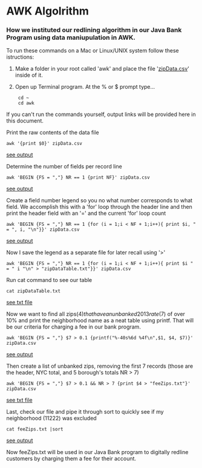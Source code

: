 # AWK Algolrithm
### How we instituted our redlining algorithm in our Java Bank Program using data maniupulation in AWK.

To run these commands on a Mac or Linux/UNIX system follow these istructions:

1. Make a folder in your root called 'awk' and place the file '[zipData.csv](./)' inside of it.
1. Open up Terminal program. At the % or $ prompt type...

        cd ~
        cd awk
If you can't run the commands yourself, output links will be provided here in this document.

Print the raw contents of the data file

    awk '{print $0}' zipData.csv
[see output](output_files/output01.md)

Determine the number of fields per record line

    awk 'BEGIN {FS = ","} NR == 1 {print NF}' zipData.csv
 [see output](output_files/output02.md)
    
Create a field number legend so you no what number corresponds to what field. We accomplish this with a 'for' loop through the header line and then print the header field with an '=' and the current 'for' loop count

    awk 'BEGIN {FS = ","} NR == 1 {for (i = 1;i < NF + 1;i++){ print $i, " = ", i, "\n"}}' zipData.csv 
[see output](output_files/output03.md)

Now I save the legend as a separate file for later recall using '>'

    awk 'BEGIN {FS = ","} NR == 1 {for (i = 1;i < NF + 1;i++){ print $i " = " i "\n" > "zipDataTable.txt"}}' zipData.csv

Run cat command to see our table

    cat zipDataTable.txt
[see txt file](./zipDataTable.txt)
    
Now we want to find all zips($4) that have an unbanked 2013 rate($7) of over 10% and print the neighborhood name as a neat table using printf. That will be our criteria for charging a fee in our bank program.

    awk 'BEGIN {FS = ","} $7 > 0.1 {printf("%-40s%6d %4f\n",$1, $4, $7)}' zipData.csv
[see output](output_files/output04.md)

Then create a list of unbanked zips, removing the first 7 records (those are the header, NYC total, and 5 borough's totals NR > 7)

    awk 'BEGIN {FS = ","} $7 > 0.1 && NR > 7 {print $4 > "feeZips.txt"}' zipData.csv
 [see txt file](./feeZips.txt)
 
Last, check our file and pipe it through sort to quickly see if my neighborhood (11222) was excluded

    cat feeZips.txt |sort
 [see output](output_files/output05.md)

Now feeZips.txt will be used in our Java Bank program to digitally redline customers by charging them a fee for their account.
